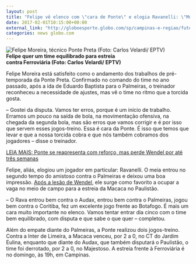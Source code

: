 ```yaml
---
layout: post
title: "Felipe vê elenco com \"cara de Ponte\" e elogia Ravanelli: \"Muito importante\""
date: 2017-02-01T10:15:00+00:00
external_link: "http://globoesporte.globo.com/sp/campinas-e-regiao/futebol/times/ponte-preta/noticia/2017/02/felipe-ve-elenco-com-cara-de-ponte-e-elogia-ravanelli-muito-importante.html"
categories: news globo.com
---
```

 ![Felipe Moreira, técnico Ponte Preta (Foto: Carlos Velardi/ EPTV)](http://s2.glbimg.com/LzENRx8LQTQj6oIc9-fXRUQBLGs=/176x0:770x594/300x300/s.glbimg.com/es/ge/f/original/2017/01/25/felipemoreira.jpg "Felipe Moreira, técnico Ponte Preta (Foto: Carlos Velardi/ EPTV)")**Felipe&nbsp;quer um time equilibrado para estreia  
contra Ferroviária (Foto: Carlos Velardi/ EPTV)**  

Felipe Moreira está satisfeito como o andamento dos trabalhos de pré-temporada da Ponte Preta. Confirmado no comando do time no ano passado, após a ida de Eduardo Baptista para o Palmeiras, o treinador reconheceu a necessidade de ajustes, mas vê o time no ritmo que a torcida gosta.

– Gostei da disputa. Vamos ter erros, porque é um início de trabalho. Erramos um pouco na saída de bola, na movimentação ofensiva, na chegada da segunda bola, mas são erros que vamos corrigir e é por isso que servem esses jogos-treino. Essa é cara da Ponte. É isso que temos que levar e que a nossa torcida cobra e que nós também cobramos dos jogadores&nbsp;– disse o treinador.  
  
[LEIA MAIS: Ponte se reapresenta com reforço, mas perde Wendel por até três semanas](http://globoesporte.globo.com/sp/campinas-e-regiao/futebol/times/ponte-preta/noticia/2017/01/ponte-se-reapresenta-com-reforco-mas-perde-wendel-por-ate-3-semanas.html)

Felipe, aliás, elogiou um jogador em particular: Ravanelli. O meia entrou no segundo tempo do amistoso contra o Palmeiras e deixou uma boa impressão. [Após a lesão de Wendel](http://globoesporte.globo.com/sp/campinas-e-regiao/futebol/times/ponte-preta/noticia/2017/01/ponte-se-reapresenta-com-reforco-mas-perde-wendel-por-ate-3-semanas.html), ele surge como favorito a ocupar a vaga no meio de campo para a estreia da Macaca no Paulistão.   
  
–&nbsp;O Rava entrou bem contra o Audax, entrou bem contra o Palmeiras, jogou bem contra o Coritiba, fez um excelente jogo frente ao Botafogo. É mais um cara muito importante no elenco. Vamos tentar entrar dia cinco com o time bem equilibrado, com disputa e que sabe o que quer&nbsp;– completou.  
  
Além do empate diante do Palmeiras, a Ponte realizou dois jogos-treino. Contra a Inter de Limeira, a Macaca venceu, por 2 a 0, no CT do Jardim Eulina, enquanto que diante do Audax, que também disputará o Paulistão, o time foi derrotado, por 2 a 0, no Majestoso. A estreia frente à Ferroviária é no domingo, às 19h, em Campinas.&nbsp;


